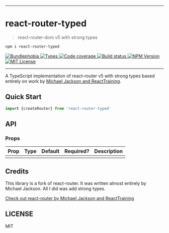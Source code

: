 <hr/>

# react-router-typed

> react-router-dom v5 with strong types

```sh
npm i react-router-typed
```

<p>
  <a href="https://bundlephobia.com/result?p=react-router-typed">
    <img alt="Bundlephobia" src="https://img.shields.io/bundlephobia/minzip/react-router-typed?style=for-the-badge&labelColor=24292e">
  </a>
  <a aria-label="Types" href="https://www.npmjs.com/package/react-router-typed">
    <img alt="Types" src="https://img.shields.io/npm/types/react-router-typed?style=for-the-badge&labelColor=24292e">
  </a>
  <a aria-label="Code coverage report" href="https://codecov.io/gh/jaredjbarnes/react-router-typed">
    <img alt="Code coverage" src="https://img.shields.io/codecov/c/gh/jaredjbarnes/react-router-typed?style=for-the-badge&labelColor=24292e">
  </a>
  <a aria-label="Build status" href="https://travis-ci.com/jaredjbarnes/react-router-typed">
    <img alt="Build status" src="https://img.shields.io/travis/com/jaredjbarnes/react-router-typed?style=for-the-badge&labelColor=24292e">
  </a>
  <a aria-label="NPM version" href="https://www.npmjs.com/package/react-router-typed">
    <img alt="NPM Version" src="https://img.shields.io/npm/v/react-router-typed?style=for-the-badge&labelColor=24292e">
  </a>
  <a aria-label="License" href="https://jaredlunde.mit-license.org/">
    <img alt="MIT License" src="https://img.shields.io/npm/l/react-router-typed?style=for-the-badge&labelColor=24292e">
  </a>
</p>

---

A TypeScript implementation of react-router v5 with strong types based entirely on
work by [Michael Jackson and ReactTraining](https://github.com/reacttraining/react-router).

## Quick Start

```jsx harmony
import {createRouter} from 'react-router-typed'
```

## API

### Props

| Prop | Type | Default | Required? | Description |
| ---- | ---- | ------- | --------- | ----------- |
|      |      |         |           |             |

## Credits

This library is a fork of react-router. It was written almost entirely by Michael Jackson.
All I did was add strong types.

[Check out react-router by Michael Jackson and ReactTraining](https://github.com/reacttraining/react-router)

## LICENSE

MIT
